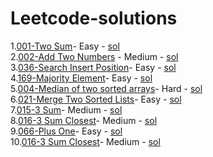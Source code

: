 # Leetcode-solutions
1.[001-Two Sum](https://leetcode.com/problems/two-sum/description/)-    Easy -   [sol](https://github.com/thecharanreddy/Leetcode-solutions/blob/main/001_Two_Sum.java)  
2.[002-Add Two Numbers](https://leetcode.com/problems/add-two-numbers/description/) -     Medium -    [sol](https://github.com/thecharanreddy/Leetcode-solutions/blob/main/002-Add-Two-Numbers.java)  
3.[036-Search Insert Position](https://leetcode.com/problems/search-insert-position/description/)-    Easy -   [sol](https://github.com/thecharanreddy/Leetcode-solutions/blob/main/035_Search_Insert_Position.java)  
4.[169-Majority Element](https://leetcode.com/problems/majority-element/description/)-    Easy -   [sol](https://github.com/thecharanreddy/Leetcode-solutions/blob/main/169_The_Majority_element.java)    
5.[004-Median of two sorted arrays](https://leetcode.com/problems/median-of-two-sorted-arrays/description/)-    Hard -   [sol](https://github.com/thecharanreddy/Leetcode-solutions/blob/main/004_Median_of_Two_Sorted_Arrays.java)  
6.[021-Merge Two Sorted Lists](https://leetcode.com/problems/merge-two-sorted-lists/)-    Easy -   [sol](https://github.com/thecharanreddy/Leetcode-solutions/blob/main/021_Merge_Two_Sorted_Lists.java)  
7.[015-3 Sum](https://leetcode.com/problems/3sum/description/)-    Medium -   [sol](https://github.com/thecharanreddy/Leetcode-solutions/blob/main/015_3_Sum.java)  
8.[016-3 Sum Closest](https://leetcode.com/problems/3sum-closest/description/)-    Medium -   [sol](https://github.com/thecharanreddy/Leetcode-solutions/blob/main/016_3Sum_Closest.java)   
9.[066-Plus One](https://leetcode.com/problems/plus-one/description/)-    Easy -   [sol](https://github.com/thecharanreddy/Leetcode-solutions/blob/main/066_Plus_One.java)   
10.[016-3 Sum Closest](https://leetcode.com/problems/zigzag-conversion/)-    Medium -   [sol](https://github.com/thecharanreddy/Leetcode-solutions/blob/main/006_ZigZag_Conversion.java)   

